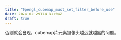 ```yaml
---
title: "Opengl_cubemap_must_set_filter_before_use"
date: 2024-02-29T14:31:04Z
draft: true
---
```


否则就会出现，cubemap片元离摄像头越远就越黑的问题。